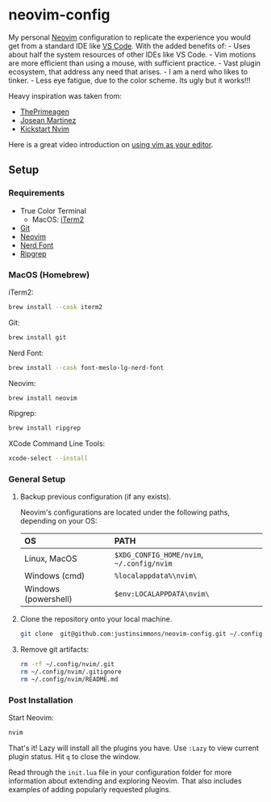 # neovim-config

My personal [Neovim](https://neovim.io/) configuration to replicate the experience you would get from a standard IDE like [VS Code](https://code.visualstudio.com/).
With the added benefits of:
    - Uses about half the system resources of other IDEs like VS Code.
    - Vim motions are more efficient than using a mouse, with sufficient practice.
    - Vast plugin ecosystem, that address any need that arises.
    - I am a nerd who likes to tinker.
    - Less eye fatigue, due to the color scheme. Its ugly but it works!!!

Heavy inspiration was taken from:
- [ThePrimeagen](https://github.com/ThePrimeagen/init.lua)
- [Josean Martinez](https://github.com/josean-dev/dev-environment-files/tree/main/.config/nvim)
- [Kickstart Nvim](https://github.com/nvim-lua/kickstart.nvim)

Here is a great video introduction on [using vim as your editor](https://www.youtube.com/watch?v=X6AR2RMB5tE).

## Setup

### Requirements

- True Color Terminal
    - MacOS: [iTerm2](https://iterm2.com/)
- [Git](https://git-scm.com/)
- [Neovim](https://neovim.io/)
- [Nerd Font](https://www.nerdfonts.com/)
- [Ripgrep](https://github.com/BurntSushi/ripgrep)

### MacOS (Homebrew)

iTerm2:

```sh
brew install --cask iterm2
```

Git:

```sh
brew install git
```

Nerd Font:

```sh
brew install --cask font-meslo-lg-nerd-font
```

Neovim:

```sh
brew install neovim
```

Ripgrep:

```sh
brew install ripgrep
```

XCode Command Line Tools:

```sh
xcode-select --install
```

### General Setup

1. Backup previous configuration (if any exists).

    Neovim's configurations are located under the following paths, depending on your OS:

    | OS | PATH |
    | :- | :--- |
    | Linux, MacOS | `$XDG_CONFIG_HOME/nvim`, `~/.config/nvim` |
    | Windows (cmd)| `%localappdata%\nvim\` |
    | Windows (powershell)| `$env:LOCALAPPDATA\nvim\` |

1. Clone the repository onto your local machine.

    ```sh
    git clone  git@github.com:justinsimmons/neovim-config.git ~/.config/nvim
    ```

1. Remove git artifacts:
    ```sh
    rm -rf ~/.config/nvim/.git
    rm ~/.config/nvim/.gitignore
    rm ~/.config/nvim/README.md
    ```

### Post Installation

Start Neovim:

```sh
nvim
```

That's it! Lazy will install all the plugins you have. Use `:Lazy` to view current plugin status. Hit `q` to close the window.

Read through the `init.lua` file in your configuration folder for more information about extending and exploring Neovim. That also includes examples of adding popularly requested plugins.

